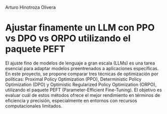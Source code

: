 Arturo Hinotroza Olivera

# Ajustar finamente un LLM con PPO vs DPO vs ORPO utilizando el paquete PEFT

El ajuste fino de modelos de lenguaje a gran escala (LLMs) es una tarea esencial para adaptar modelos preentrenados a aplicaciones específicas. En este proyecto, se propone comparar tres técnicas de optimización por políticas: Proximal Policy Optimization (PPO), Deterministic Policy Optimization (DPO) y Optimistic Regularized Policy Optimization (ORPO), utilizando el paquete PEFT (Parameter-Efficient Fine-Tuning). El objetivo es evaluar cuál de estos métodos ofrece el mejor rendimiento en términos de eficiencia y precisión, especialmente en entornos con recursos computacionales limitados.
